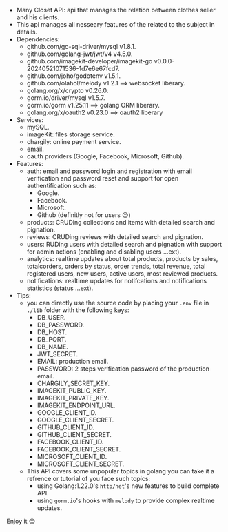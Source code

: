 - Many Closet API: api that manages the relation between clothes seller and his clients.
- This api manages all nesseary features of the related to the subject in details.
- Dependencies:
  - github.com/go-sql-driver/mysql v1.8.1.
  - github.com/golang-jwt/jwt/v4 v4.5.0.
  - github.com/imagekit-developer/imagekit-go v0.0.0-20240521071536-1d7e6e67fcd7.
  - github.com/joho/godotenv v1.5.1.
  - github.com/olahol/melody v1.2.1 ==> websocket liberary.
  - golang.org/x/crypto v0.26.0.
  - gorm.io/driver/mysql v1.5.7.
  - gorm.io/gorm v1.25.11 ==> golang ORM liberary.
  - golang.org/x/oauth2 v0.23.0 ==> oauth2 liberary
- Services:
  - mySQL.
  - imageKit: files storage service.
  - chargily: online payment service.
  - email.
  - oauth providers (Google, Facebook, Microsoft, Github).
- Features:
  - auth: email and password login and registration with email verification and password reset and support for open authentification such as:
    - Google.
    - Facebook.
    - Microsoft.
    - Github (definitly not for users 😉)
  - products: CRUDing collections and items with detailed search and pignation.
  - reviews: CRUDing reviews with detailed search and pignation.
  - users: RUDing users with detailed search and pignation with support for admin actions (enabling and disabling users ...ext).
  - analytics: realtime updates about total products, products by sales, totalcorders, orders by status, order trends, total revenue, total registered users, new users, active users, most reviewed products.
  - notifications: realtime updates for notifcations and notifications statistics (status ...ext).
- Tips:
  - you can directly use the source code by placing your `.env` file in `./lib` folder with the following keys:
    - DB_USER.
    - DB_PASSWORD.
    - DB_HOST.
    - DB_PORT.
    - DB_NAME.
    - JWT_SECRET.
    - EMAIL: production email.
    - PASSWORD: 2 steps verification password of the production email.
    - CHARGILY_SECRET_KEY.
    - IMAGEKIT_PUBLIC_KEY.
    - IMAGEKIT_PRIVATE_KEY.
    - IMAGEKIT_ENDPOINT_URL.
    - GOOGLE_CLIENT_ID.
    - GOOGLE_CLIENT_SECRET.
    - GITHUB_CLIENT_ID.
    - GITHUB_CLIENT_SECRET.
    - FACEBOOK_CLIENT_ID.
    - FACEBOOK_CLIENT_SECRET.
    - MICROSOFT_CLIENT_ID.
    - MICROSOFT_CLIENT_SECRET.
  - This API covers some unpopular topics in golang you can take it a refrence or tutorial of you face such topics:
    - using Golang:1.22.0's `http/net`'s new features to build complete API.
    - using `gorm.io`'s hooks with `melody` to provide complex realtime updates.

Enjoy it 😊
